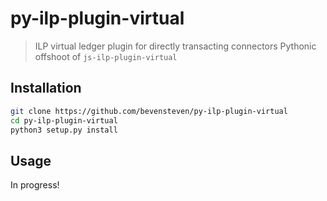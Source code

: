 # py-ilp-plugin-virtual

> ILP virtual ledger plugin for directly transacting connectors 
> Pythonic offshoot of ```js-ilp-plugin-virtual```

## Installation 

```sh
git clone https://github.com/bevensteven/py-ilp-plugin-virtual
cd py-ilp-plugin-virtual
python3 setup.py install 
```

## Usage 
In progress! 